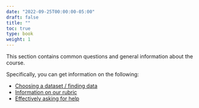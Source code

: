 ```yaml
---
date: "2022-09-25T00:00:00-05:00"
draft: false
title: ""
toc: true
type: book
weight: 1
---
```


This section contains common questions and general information about the course.

Specifically, you can get information on the following: 

* [Choosing a dataset / finding data](finding-data/)
* [Information on our rubric](homework-evaluations/)
* [Effectively asking for help](asking-questions/)